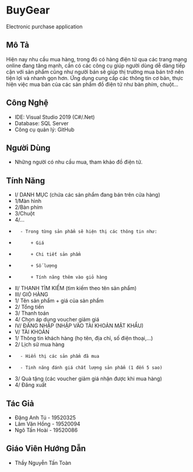 # BuyGear
Electronic purchase application

## Mô Tả 
Hiện nay nhu cầu mua hàng, trong đó có hàng điện tử qua các trang mạng online đang tăng mạnh, cần có các công cụ giúp người dùng dễ dàng tiếp cận với sản phẩm cũng như người bán sẽ giúp thị trường mua bán trở nên tiện lợi và nhanh gọn hơn. Ứng dụng cung cấp các thông tin cơ bản, thực hiện việc mua bán của các sản phẩm đồ điện tử như bàn phím, chuột...

## Công Nghệ 
* IDE: Visual Studio 2019 (C#/.Net)
* Database: SQL Server
* Công cụ quản lý: GitHub

## Người Dùng
* Những người có nhu cầu mua, tham khảo đồ điện tử.

## Tính Năng
* I/ DANH MỤC (chứa các sản phẩm đang bán trên cửa hàng)
*	1/Màn hình 
*	2/Bàn phím 
*	3/Chuột
*	4/...
*		- Trong từng sản phẩm sẽ hiện thị các thông tin như:
*			+ Giá
*			+ Chi tiết sản phẩm 
*			+ Số lượng
*			+ Tính năng thêm vào giỏ hàng
* II/ THANH TÌM KIẾM (tìm kiếm theo tên sản phẩm)
* III/ GIỎ HÀNG
*	1/ Tên sản phẩm + giá của sản phẩm
*	2/ Tổng tiền
*	3/ Thanh toán
*	4/ Chọn áp dụng voucher giảm giá
* IV/ ĐĂNG NHẬP (NHẬP VÀO TÀI KHOẢN MẬT KHẨU)
* V/ TÀI KHOẢN
*	1/ Thông tin khách hàng (họ tên, địa chỉ, số điện thoại,...)
*	2/ Lịch sử mua hàng 
*		- Hiển thị các sản phẩm đã mua
*		- Tinh năng đánh giá chất lượng sản phẩm (1 đến 5 sao)
*	3/ Quà tặng (các voucher giảm giá nhận được khi mua hàng)
*	4/ Đăng xuất

## Tác Giả
* Đặng Anh Tú - 19520325 
* Lâm Văn Hồng - 19520094
* Ngô Tấn Hoài - 19520086

## Giáo Viên Hướng Dẫn
* Thầy Nguyễn Tấn Toàn

